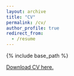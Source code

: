 ```yaml
---
layout: archive
title: "CV"
permalink: /cv/
author_profile: true
redirect_from:
  - /resume
---
```


{% include base_path %}

[Download CV here.](https://jacktangsy.github.io/files/CV_SiyuanTang.pdf)
